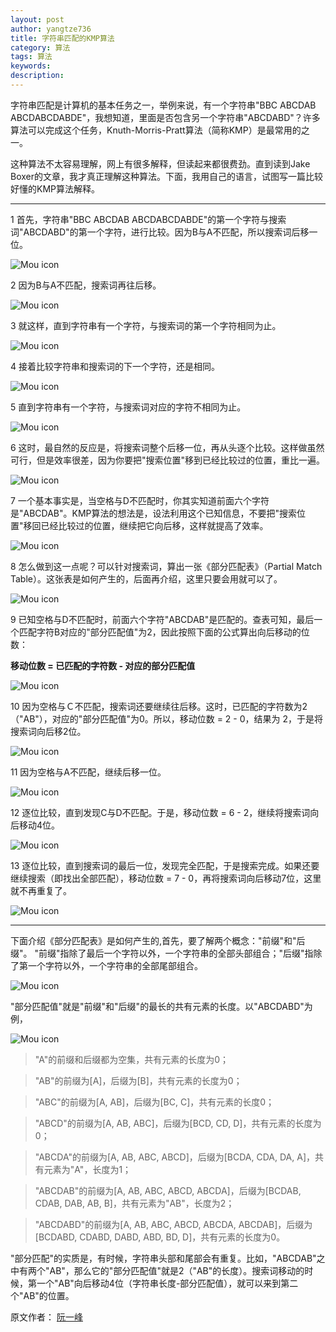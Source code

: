 ```yaml
---
layout: post
author: yangtze736
title: 字符串匹配的KMP算法
category: 算法
tags: 算法
keywords: 
description: 
---
```


字符串匹配是计算机的基本任务之一，举例来说，有一个字符串"BBC ABCDAB ABCDABCDABDE"，我想知道，里面是否包含另一个字符串"ABCDABD"？许多算法可以完成这个任务，Knuth-Morris-Pratt算法（简称KMP）是最常用的之一。

这种算法不太容易理解，网上有很多解释，但读起来都很费劲。直到读到Jake Boxer的文章，我才真正理解这种算法。下面，我用自己的语言，试图写一篇比较好懂的KMP算法解释。

-----

1 首先，字符串"BBC ABCDAB ABCDABCDABDE"的第一个字符与搜索词"ABCDABD"的第一个字符，进行比较。因为B与A不匹配，所以搜索词后移一位。

![Mou icon](http://yangtze736.github.io/public/img/algo/KMP-1.png)

2 因为B与A不匹配，搜索词再往后移。

![Mou icon](http://yangtze736.github.io/public/img/algo/KMP-2.png)

3 就这样，直到字符串有一个字符，与搜索词的第一个字符相同为止。

![Mou icon](http://yangtze736.github.io/public/img/algo/KMP-3.png)

4 接着比较字符串和搜索词的下一个字符，还是相同。

![Mou icon](http://yangtze736.github.io/public/img/algo/KMP-4.png)

5 直到字符串有一个字符，与搜索词对应的字符不相同为止。

![Mou icon](http://yangtze736.github.io/public/img/algo/KMP-5.png)

6 这时，最自然的反应是，将搜索词整个后移一位，再从头逐个比较。这样做虽然可行，但是效率很差，因为你要把"搜索位置"移到已经比较过的位置，重比一遍。

![Mou icon](http://yangtze736.github.io/public/img/algo/KMP-6.png)

7 一个基本事实是，当空格与D不匹配时，你其实知道前面六个字符是"ABCDAB"。KMP算法的想法是，设法利用这个已知信息，不要把"搜索位置"移回已经比较过的位置，继续把它向后移，这样就提高了效率。

![Mou icon](http://yangtze736.github.io/public/img/algo/KMP-7.png)

8 怎么做到这一点呢？可以针对搜索词，算出一张《部分匹配表》（Partial Match Table）。这张表是如何产生的，后面再介绍，这里只要会用就可以了。

![Mou icon](http://yangtze736.github.io/public/img/algo/KMP-8.png)

9 已知空格与D不匹配时，前面六个字符"ABCDAB"是匹配的。查表可知，最后一个匹配字符B对应的"部分匹配值"为2，因此按照下面的公式算出向后移动的位数：

**移动位数 = 已匹配的字符数 - 对应的部分匹配值**

![Mou icon](http://yangtze736.github.io/public/img/algo/KMP-9.png)

10 因为空格与Ｃ不匹配，搜索词还要继续往后移。这时，已匹配的字符数为2（"AB"），对应的"部分匹配值"为0。所以，移动位数 = 2 - 0，结果为 2，于是将搜索词向后移2位。

![Mou icon](http://yangtze736.github.io/public/img/algo/KMP-10.png)

11 因为空格与A不匹配，继续后移一位。

![Mou icon](http://yangtze736.github.io/public/img/algo/KMP-11.png)

12 逐位比较，直到发现C与D不匹配。于是，移动位数 = 6 - 2，继续将搜索词向后移动4位。

![Mou icon](http://yangtze736.github.io/public/img/algo/KMP-12.png)

13 逐位比较，直到搜索词的最后一位，发现完全匹配，于是搜索完成。如果还要继续搜索（即找出全部匹配），移动位数 = 7 - 0，再将搜索词向后移动7位，这里就不再重复了。

![Mou icon](http://yangtze736.github.io/public/img/algo/KMP-13.png)

-----

下面介绍《部分匹配表》是如何产生的,首先，要了解两个概念："前缀"和"后缀"。 "前缀"指除了最后一个字符以外，一个字符串的全部头部组合；"后缀"指除了第一个字符以外，一个字符串的全部尾部组合。

![Mou icon](http://yangtze736.github.io/public/img/algo/KMP-14.png)

"部分匹配值"就是"前缀"和"后缀"的最长的共有元素的长度。以"ABCDABD"为例，

![Mou icon](http://yangtze736.github.io/public/img/algo/KMP-8.png)

> "A"的前缀和后缀都为空集，共有元素的长度为0；

> "AB"的前缀为[A]，后缀为[B]，共有元素的长度为0；

> "ABC"的前缀为[A, AB]，后缀为[BC, C]，共有元素的长度0；

> "ABCD"的前缀为[A, AB, ABC]，后缀为[BCD, CD, D]，共有元素的长度为0；

> "ABCDA"的前缀为[A, AB, ABC, ABCD]，后缀为[BCDA, CDA, DA, A]，共有元素为"A"，长度为1；

> "ABCDAB"的前缀为[A, AB, ABC, ABCD, ABCDA]，后缀为[BCDAB, CDAB, DAB, AB, B]，共有元素为"AB"，长度为2；

> "ABCDABD"的前缀为[A, AB, ABC, ABCD, ABCDA, ABCDAB]，后缀为[BCDABD, CDABD, DABD, ABD, BD, D]，共有元素的长度为0。

"部分匹配"的实质是，有时候，字符串头部和尾部会有重复。比如，"ABCDAB"之中有两个"AB"，那么它的"部分匹配值"就是2（"AB"的长度）。搜索词移动的时候，第一个"AB"向后移动4位（字符串长度-部分匹配值），就可以来到第二个"AB"的位置。

原文作者： [阮一峰](http://www.ruanyifeng.com/blog/2013/05/Knuth%E2%80%93Morris%E2%80%93Pratt_algorithm.html)
